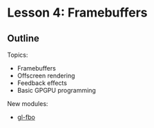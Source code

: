 # Lesson 4: Framebuffers

## Outline

Topics:

* Framebuffers
* Offscreen rendering
* Feedback effects
* Basic GPGPU programming

New modules:

* [gl-fbo](https://github.com/mikolalysenko/gl-fbo)

